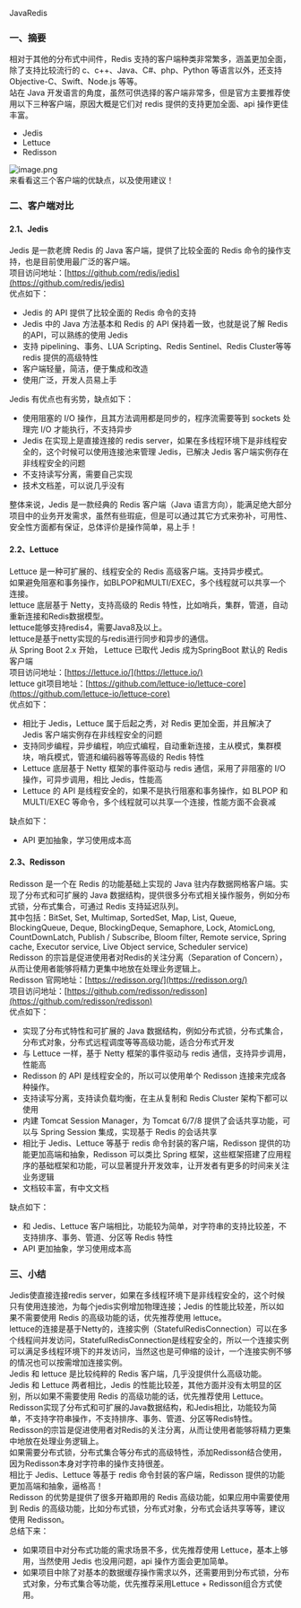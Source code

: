 JavaRedis
<a name="v8xDv"></a>
### 一、摘要
相对于其他的分布式中间件，Redis 支持的客户端种类非常繁多，涵盖更加全面，除了支持比较流行的 c、c++、Java、C#、php、Python 等语言以外，还支持 Objective-C、Swift、Node.js 等等。<br />站在 Java 开发语言的角度，虽然可供选择的客户端非常多，但是官方主要推荐使用以下三种客户端，原因大概是它们对 redis 提供的支持更加全面、api 操作更佳丰富。

- Jedis
- Lettuce
- Redisson

![image.png](https://cdn.nlark.com/yuque/0/2023/png/396745/1673224421797-4aef29b1-f44d-4bdb-84ea-b4b97e8785f4.png#averageHue=%23e2cca6&clientId=u9919ed30-23b6-4&from=paste&height=713&id=uab7b507a&originHeight=1783&originWidth=3796&originalType=binary&ratio=1&rotation=0&showTitle=false&size=728589&status=done&style=none&taskId=uc04eaee2-45ca-4caf-b322-7dd526496ab&title=&width=1518.4)<br />来看看这三个客户端的优缺点，以及使用建议！
<a name="fGFJ3"></a>
### 二、客户端对比
<a name="gZoOn"></a>
#### 2.1、Jedis
Jedis 是一款老牌 Redis 的 Java 客户端，提供了比较全面的 Redis 命令的操作支持，也是目前使用最广泛的客户端。<br />项目访问地址：[https://github.com/redis/jedis](https://github.com/redis/jedis)<br />优点如下：

- Jedis 的 API 提供了比较全面的 Redis 命令的支持
- Jedis 中的 Java 方法基本和 Redis 的 API 保持着一致，也就是说了解 Redis 的API，可以熟练的使用 Jedis
- 支持 pipelining、事务、LUA Scripting、Redis Sentinel、Redis Cluster等等 redis 提供的高级特性
- 客户端轻量，简洁，便于集成和改造
- 使用广泛，开发人员易上手

Jedis 有优点也有劣势，缺点如下：

- 使用阻塞的 I/O 操作，且其方法调用都是同步的，程序流需要等到 sockets 处理完 I/O 才能执行，不支持异步
- Jedis 在实现上是直接连接的 redis server，如果在多线程环境下是非线程安全的，这个时候可以使用连接池来管理 Jedis，已解决 Jedis 客户端实例存在非线程安全的问题
- 不支持读写分离，需要自己实现
- 技术文档差，可以说几乎没有

整体来说，Jedis 是一款经典的 Redis 客户端（Java 语言方向），能满足绝大部分项目中的业务开发需求，虽然有些瑕疵，但是可以通过其它方式来弥补，可用性、安全性方面都有保证，总体评价是操作简单，易上手！
<a name="IPFkX"></a>
#### 2.2、Lettuce
Lettuce 是一种可扩展的、线程安全的 Redis 高级客户端。支持异步模式。<br />如果避免阻塞和事务操作，如BLPOP和MULTI/EXEC，多个线程就可以共享一个连接。<br />lettuce 底层基于 Netty，支持高级的 Redis 特性，比如哨兵，集群，管道，自动重新连接和Redis数据模型。<br />lettuce能够支持redis4，需要Java8及以上。<br />lettuce是基于netty实现的与redis进行同步和异步的通信。<br />从 Spring Boot 2.x 开始， Lettuce 已取代 Jedis 成为SpringBoot 默认的 Redis 客户端<br />项目访问地址：[https://lettuce.io/](https://lettuce.io/)<br />lettuce git项目地址：[https://github.com/lettuce-io/lettuce-core](https://github.com/lettuce-io/lettuce-core)<br />优点如下：

- 相比于 Jedis，Lettuce 属于后起之秀，对 Redis 更加全面，并且解决了 Jedis 客户端实例存在非线程安全的问题
- 支持同步编程，异步编程，响应式编程，自动重新连接，主从模式，集群模块，哨兵模式，管道和编码器等等高级的 Redis 特性
- Lettuce 底层基于 Netty 框架的事件驱动与 redis 通信，采用了非阻塞的 I/O 操作，可异步调用，相比 Jedis，性能高
- Lettuce 的 API 是线程安全的，如果不是执行阻塞和事务操作，如 BLPOP 和MULTI/EXEC 等命令，多个线程就可以共享一个连接，性能方面不会衰减

缺点如下：

- API 更加抽象，学习使用成本高
<a name="LlhYq"></a>
#### 2.3、Redisson
Redisson 是一个在 Redis 的功能基础上实现的 Java 驻内存数据网格客户端。实现了分布式和可扩展的 Java 数据结构，提供很多分布式相关操作服务，例如分布式锁，分布式集合，可通过 Redis 支持延迟队列。<br />其中包括：BitSet, Set, Multimap, SortedSet, Map, List, Queue, BlockingQueue, Deque, BlockingDeque, Semaphore, Lock, AtomicLong, CountDownLatch, Publish / Subscribe, Bloom filter, Remote service, Spring cache, Executor service, Live Object service, Scheduler service)<br />Redisson 的宗旨是促进使用者对Redis的关注分离（Separation of Concern），从而让使用者能够将精力更集中地放在处理业务逻辑上。<br />Redisson 官网地址：[https://redisson.org/](https://redisson.org/)<br />项目访问地址：[https://github.com/redisson/redisson](https://github.com/redisson/redisson)<br />优点如下：

- 实现了分布式特性和可扩展的 Java 数据结构，例如分布式锁，分布式集合，分布式对象，分布式远程调度等等高级功能，适合分布式开发
- 与 Lettuce 一样，基于 Netty 框架的事件驱动与 redis 通信，支持异步调用，性能高
- Redisson 的 API 是线程安全的，所以可以使用单个 Redisson 连接来完成各种操作。
- 支持读写分离，支持读负载均衡，在主从复制和 Redis Cluster 架构下都可以使用
- 内建 Tomcat Session Manager，为 Tomcat 6/7/8 提供了会话共享功能，可以与 Spring Session 集成，实现基于 Redis 的会话共享
- 相比于 Jedis、Lettuce 等基于 redis 命令封装的客户端，Redisson 提供的功能更加高端和抽象，Redisson 可以类比 Spring 框架，这些框架搭建了应用程序的基础框架和功能，可以显著提升开发效率，让开发者有更多的时间来关注业务逻辑
- 文档较丰富，有中文文档

缺点如下：

- 和 Jedis、Lettuce 客户端相比，功能较为简单，对字符串的支持比较差，不支持排序、事务、管道、分区等 Redis 特性
- API 更加抽象，学习使用成本高
<a name="fN5Xt"></a>
### 三、小结
Jedis使直接连接redis server，如果在多线程环境下是非线程安全的，这个时候只有使用连接池，为每个jedis实例增加物理连接；Jedis 的性能比较差，所以如果不需要使用 Redis 的高级功能的话，优先推荐使用 lettuce。<br />lettuce的连接是基于Netty的，连接实例（StatefulRedisConnection）可以在多个线程间并发访问，StatefulRedisConnection是线程安全的，所以一个连接实例可以满足多线程环境下的并发访问，当然这也是可伸缩的设计，一个连接实例不够的情况也可以按需增加连接实例。<br />Jedis 和 lettuce 是比较纯粹的 Redis 客户端，几乎没提供什么高级功能。<br />Jedis 和 Lettuce 两者相比，Jedis 的性能比较差，其他方面并没有太明显的区别，所以如果不需要使用 Redis 的高级功能的话，优先推荐使用 Lettuce。<br />Redisson实现了分布式和可扩展的Java数据结构，和Jedis相比，功能较为简单，不支持字符串操作，不支持排序、事务、管道、分区等Redis特性。<br />Redisson的宗旨是促进使用者对Redis的关注分离，从而让使用者能够将精力更集中地放在处理业务逻辑上。<br />如果需要分布式锁，分布式集合等分布式的高级特性，添加Redisson结合使用，因为Redisson本身对字符串的操作支持很差。<br />相比于 Jedis、Lettuce 等基于 redis 命令封装的客户端，Redisson 提供的功能更加高端和抽象，逼格高！<br />Redisson 的优势是提供了很多开箱即用的 Redis 高级功能，如果应用中需要使用到 Redis 的高级功能，比如分布式锁，分布式对象，分布式会话共享等等，建议使用 Redisson。<br />总结下来：

- 如果项目中对分布式功能的需求场景不多，优先推荐使用 Lettuce，基本上够用，当然使用 Jedis 也没用问题，api 操作方面会更加简单。
- 如果项目中除了对基本的数据缓存操作需求以外，还需要用到分布式锁，分布式对象，分布式集合等功能，优先推荐采用Lettuce + Redisson组合方式使用。
